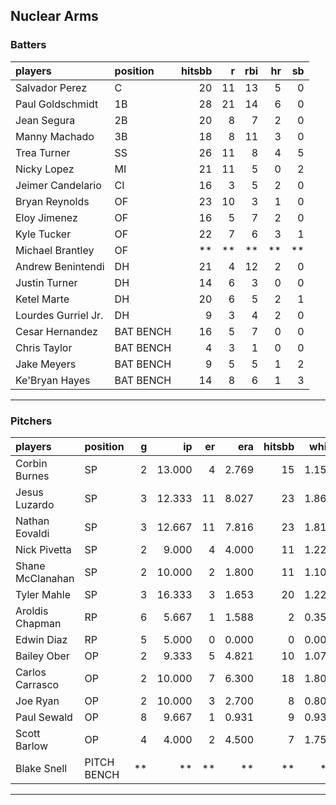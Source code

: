 ## Nuclear Arms

### Batters

 
|players             |position  | hitsbb|  r| rbi| hr| sb| 
|:-------------------|:---------|------:|--:|---:|--:|--:| 
|Salvador Perez      |C         |     20| 11|  13|  5|  0| 
|Paul Goldschmidt    |1B        |     28| 21|  14|  6|  0| 
|Jean Segura         |2B        |     20|  8|   7|  2|  0| 
|Manny Machado       |3B        |     18|  8|  11|  3|  0| 
|Trea Turner         |SS        |     26| 11|   8|  4|  5| 
|Nicky Lopez         |MI        |     21| 11|   5|  0|  2| 
|Jeimer Candelario   |CI        |     16|  3|   5|  2|  0| 
|Bryan Reynolds      |OF        |     23| 10|   3|  1|  0| 
|Eloy Jimenez        |OF        |     16|  5|   7|  2|  0| 
|Kyle Tucker         |OF        |     22|  7|   6|  3|  1| 
|Michael Brantley    |OF        |     **| **|  **| **| **| 
|Andrew Benintendi   |DH        |     21|  4|  12|  2|  0| 
|Justin Turner       |DH        |     14|  6|   3|  0|  0| 
|Ketel Marte         |DH        |     20|  6|   5|  2|  1| 
|Lourdes Gurriel Jr. |DH        |      9|  3|   4|  2|  0| 
|Cesar Hernandez     |BAT BENCH |     16|  5|   7|  0|  0| 
|Chris Taylor        |BAT BENCH |      4|  3|   1|  0|  0| 
|Jake Meyers         |BAT BENCH |      9|  5|   5|  1|  2| 
|Ke'Bryan Hayes      |BAT BENCH |     14|  8|   6|  1|  3| 


* * *

### Pitchers

 
|players          |position    |  g|     ip| er|   era| hitsbb|  whip| so|  w| sv| 
|:----------------|:-----------|--:|------:|--:|-----:|------:|-----:|--:|--:|--:| 
|Corbin Burnes    |SP          |  2| 13.000|  4| 2.769|     15| 1.154| 20|  1|  0| 
|Jesus Luzardo    |SP          |  3| 12.333| 11| 8.027|     23| 1.865|  8|  0|  0| 
|Nathan Eovaldi   |SP          |  3| 12.667| 11| 7.816|     23| 1.816| 17|  0|  0| 
|Nick Pivetta     |SP          |  2|  9.000|  4| 4.000|     11| 1.222| 10|  0|  0| 
|Shane McClanahan |SP          |  2| 10.000|  2| 1.800|     11| 1.100| 10|  1|  0| 
|Tyler Mahle      |SP          |  3| 16.333|  3| 1.653|     20| 1.224| 16|  2|  0| 
|Aroldis Chapman  |RP          |  6|  5.667|  1| 1.588|      2| 0.353| 10|  0|  4| 
|Edwin Diaz       |RP          |  5|  5.000|  0| 0.000|      0| 0.000|  5|  0|  2| 
|Bailey Ober      |OP          |  2|  9.333|  5| 4.821|     10| 1.071|  9|  1|  0| 
|Carlos Carrasco  |OP          |  2| 10.000|  7| 6.300|     18| 1.800|  8|  0|  0| 
|Joe Ryan         |OP          |  2| 10.000|  3| 2.700|      8| 0.800| 16|  1|  0| 
|Paul Sewald      |OP          |  8|  9.667|  1| 0.931|      9| 0.931| 13|  0|  3| 
|Scott Barlow     |OP          |  4|  4.000|  2| 4.500|      7| 1.750|  5|  0|  4| 
|Blake Snell      |PITCH BENCH | **|     **| **|    **|     **|    **| **| **| **| 


* * *


